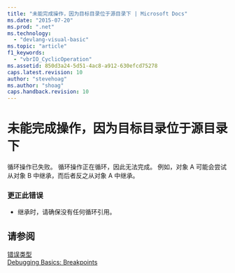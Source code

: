 ```yaml
---
title: "未能完成操作，因为目标目录位于源目录下 | Microsoft Docs"
ms.date: "2015-07-20"
ms.prod: ".net"
ms.technology: 
  - "devlang-visual-basic"
ms.topic: "article"
f1_keywords: 
  - "vbrIO_CyclicOperation"
ms.assetid: 850d3a24-5d51-4ac8-a912-630efcd75278
caps.latest.revision: 10
author: "stevehoag"
ms.author: "shoag"
caps.handback.revision: 10
---
```

# 未能完成操作，因为目标目录位于源目录下
循环操作已失败。 循环操作正在循环，因此无法完成。 例如，对象 A 可能会尝试从对象 B 中继承，而后者反之从对象 A 中继承。  
  
### 更正此错误  
  
-   继承时，请确保没有任何循环引用。  
  
## 请参阅  
 [错误类型](../../visual-basic/programming-guide/language-features/error-types.md)   
 [Debugging Basics: Breakpoints](http://msdn.microsoft.com/zh-cn/752a02c2-0ac7-4c8b-aa1b-4b2b3b21152e)